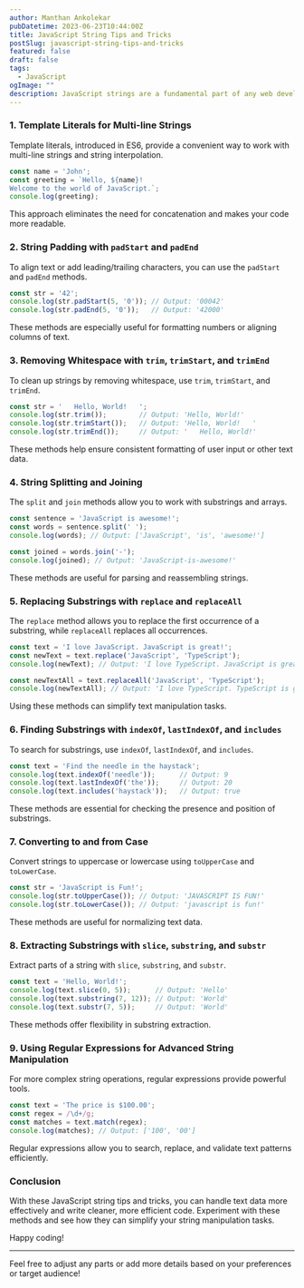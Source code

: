 ```yaml
---
author: Manthan Ankolekar
pubDatetime: 2023-06-23T10:44:00Z
title: JavaScript String Tips and Tricks
postSlug: javascript-string-tips-and-tricks
featured: false
draft: false
tags:
  - JavaScript
ogImage: ""
description: JavaScript strings are a fundamental part of any web development project. Mastering them can significantly improve your coding efficiency and enable you to handle text data more effectively. In this blog, we’ll explore some essential tips and tricks for working with strings in JavaScript.
---
```


### 1. Template Literals for Multi-line Strings

Template literals, introduced in ES6, provide a convenient way to work with multi-line strings and string interpolation.

```javascript
const name = 'John';
const greeting = `Hello, ${name}!
Welcome to the world of JavaScript.`;
console.log(greeting);
```

This approach eliminates the need for concatenation and makes your code more readable.

### 2. String Padding with `padStart` and `padEnd`

To align text or add leading/trailing characters, you can use the `padStart` and `padEnd` methods.

```javascript
const str = '42';
console.log(str.padStart(5, '0')); // Output: '00042'
console.log(str.padEnd(5, '0'));   // Output: '42000'
```

These methods are especially useful for formatting numbers or aligning columns of text.

### 3. Removing Whitespace with `trim`, `trimStart`, and `trimEnd`

To clean up strings by removing whitespace, use `trim`, `trimStart`, and `trimEnd`.

```javascript
const str = '   Hello, World!   ';
console.log(str.trim());        // Output: 'Hello, World!'
console.log(str.trimStart());   // Output: 'Hello, World!   '
console.log(str.trimEnd());     // Output: '   Hello, World!'
```

These methods help ensure consistent formatting of user input or other text data.

### 4. String Splitting and Joining

The `split` and `join` methods allow you to work with substrings and arrays.

```javascript
const sentence = 'JavaScript is awesome!';
const words = sentence.split(' ');
console.log(words); // Output: ['JavaScript', 'is', 'awesome!']

const joined = words.join('-');
console.log(joined); // Output: 'JavaScript-is-awesome!'
```

These methods are useful for parsing and reassembling strings.

### 5. Replacing Substrings with `replace` and `replaceAll`

The `replace` method allows you to replace the first occurrence of a substring, while `replaceAll` replaces all occurrences.

```javascript
const text = 'I love JavaScript. JavaScript is great!';
const newText = text.replace('JavaScript', 'TypeScript');
console.log(newText); // Output: 'I love TypeScript. JavaScript is great!'

const newTextAll = text.replaceAll('JavaScript', 'TypeScript');
console.log(newTextAll); // Output: 'I love TypeScript. TypeScript is great!'
```

Using these methods can simplify text manipulation tasks.

### 6. Finding Substrings with `indexOf`, `lastIndexOf`, and `includes`

To search for substrings, use `indexOf`, `lastIndexOf`, and `includes`.

```javascript
const text = 'Find the needle in the haystack';
console.log(text.indexOf('needle'));      // Output: 9
console.log(text.lastIndexOf('the'));     // Output: 20
console.log(text.includes('haystack'));   // Output: true
```

These methods are essential for checking the presence and position of substrings.

### 7. Converting to and from Case

Convert strings to uppercase or lowercase using `toUpperCase` and `toLowerCase`.

```javascript
const str = 'JavaScript is Fun!';
console.log(str.toUpperCase()); // Output: 'JAVASCRIPT IS FUN!'
console.log(str.toLowerCase()); // Output: 'javascript is fun!'
```

These methods are useful for normalizing text data.

### 8. Extracting Substrings with `slice`, `substring`, and `substr`

Extract parts of a string with `slice`, `substring`, and `substr`.

```javascript
const text = 'Hello, World!';
console.log(text.slice(0, 5));      // Output: 'Hello'
console.log(text.substring(7, 12)); // Output: 'World'
console.log(text.substr(7, 5));     // Output: 'World'
```

These methods offer flexibility in substring extraction.

### 9. Using Regular Expressions for Advanced String Manipulation

For more complex string operations, regular expressions provide powerful tools.

```javascript
const text = 'The price is $100.00';
const regex = /\d+/g;
const matches = text.match(regex);
console.log(matches); // Output: ['100', '00']
```

Regular expressions allow you to search, replace, and validate text patterns efficiently.

### Conclusion

With these JavaScript string tips and tricks, you can handle text data more effectively and write cleaner, more efficient code. Experiment with these methods and see how they can simplify your string manipulation tasks.

Happy coding!

---

Feel free to adjust any parts or add more details based on your preferences or target audience!
